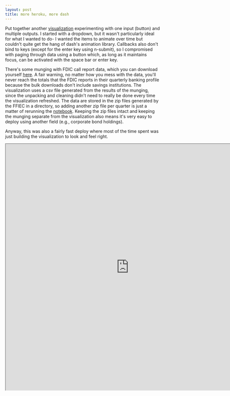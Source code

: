 ```yaml
---
layout: post
title: more heroku, more dash
---
```


Put together another <a href="https://minsun-muni.herokuapp.com/">visualization</a> experimenting with one input (button) and multiple outputs. I started with a dropdown, but it wasn't particularly ideal for what I wanted to do- I wanted the items to animate over time but couldn't quite get the hang of dash's animation library. Callbacks also don't bind to keys (except for the enter key using n-submit), so I compromised with paging through data using a button which, as long as it maintains focus, can be activated with the space bar or enter key. 

There's some munging with FDIC call report data, which you can download yourself <a href="https://cdr.ffiec.gov/public/PWS/DownloadBulkData.aspx">here</a>. A fair warning, no matter how you mess with the data, you'll never reach the totals that the FDIC reports in their quarterly banking profile because the bulk downloads don't include savings institutions. The visualization uses a csv file generated from the results of the munging, since the unpacking and cleaning didn't need to really be done every time the visualization refreshed. The data are stored in the zip files generated by the FFIEC in a directory, so adding another zip file per quarter is just a matter of rerunning the <a href="../files/fdic-mnuni-deploy.html">notebook</a>. Keeping the zip files intact and keeping the munging separate from the visualization also means it's very easy to deploy using another field (e.g., corporate bond holdings).

Anyway, this was also a fairly fast deploy where most of the time spent was just building the visualization to look and feel right. 

<iframe src="https://minsun-muni.herokuapp.com/" allowfullscreen="allowfullscreen" width="800" height="800"></iframe>